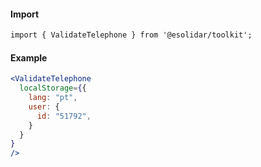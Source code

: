 #### Import

``` html
import { ValidateTelephone } from '@esolidar/toolkit';

```

#### Example

``` jsx
<ValidateTelephone
  localStorage={{
    lang: "pt",
    user: {
      id: "51792",
    }
  }
}
/>

```